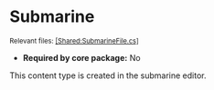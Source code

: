 # Submarine
<sup>Relevant files: [[Shared:SubmarineFile.cs]](https://github.com/Regalis11/Barotrauma/blob/master/Barotrauma/BarotraumaShared/SharedSource/ContentManagement/ContentFile/SubmarineFile.cs)</sup>
- **Required by core package:** No

This content type is created in the submarine editor.

